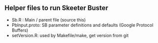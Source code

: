 ## Helper files to run Skeeter Buster
* Sb.R : Main / parent file (source this)
* PbInput.proto: SB parameter definitions and defaults (Google Protocol Buffers)
* setVersion.R: used by Makefile/make, get version from git
